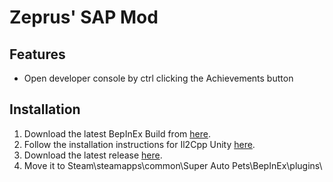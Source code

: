 # Zeprus' SAP Mod
## Features
* Open developer console by ctrl clicking the Achievements button

## Installation
1. Download the latest BepInEx Build from [here](https://builds.bepis.io/projects/bepinex_be).
2. Follow the installation instructions for Il2Cpp Unity [here](https://docs.bepinex.dev/master/articles/user_guide/installation/index.html).
3. Download the latest release [here](https://github.com/Zeprus/sap_sandbox/releases).
4. Move it to Steam\steamapps\common\Super Auto Pets\BepInEx\plugins\